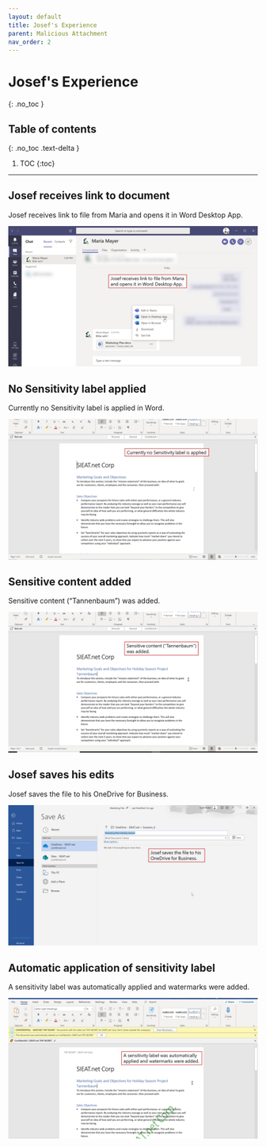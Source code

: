 ```yaml
---
layout: default
title: Josef's Experience
parent: Malicious Attachment
nav_order: 2
---
```


# Josef's Experience
{: .no_toc }

## Table of contents
{: .no_toc .text-delta }

1. TOC
{:toc}

---

## Josef receives link to document
Josef receives link to file from Maria and opens it in Word Desktop App.

![](/assets/images/scenario06/Scenario06_05.PNG "Josef receives link to document")

## No Sensitivity label applied
Currently no Sensitivity label is applied in Word.

![](/assets/images/scenario06/Scenario06_06.PNG "No Sensitivity label applied")

## Sensitive content added
Sensitive content (“Tannenbaum”) was added.

![](/assets/images/scenario06/Scenario06_07.PNG "Sensitive content added")

## Josef saves his edits
Josef saves the file to his OneDrive for Business.

![](/assets/images/scenario06/Scenario06_08.PNG "Josef saves his edits")

## Automatic application of sensitivity label
A sensitivity label was automatically applied and watermarks were added.

![](/assets/images/scenario06/Scenario06_09.PNG "Automatic application of sensitivity label")
